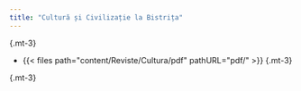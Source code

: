 ```yaml
---
title: "Cultură și Civilizație la Bistrița"
---
```


{.mt-3}

- {{< files path="content/Reviste/Cultura/pdf" pathURL="pdf/" >}}
{.mt-3}

{.mt-3}